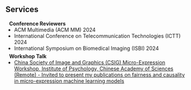 ## Services

<h4 style="margin:0 10px 0;">Conference Reviewers</h4>

<ul style="margin:0 0 5px;">
  <li><autocolor>ACM Multimedia (ACM MM) 2024</autocolor></a></li>
  <li><autocolor>International Conference on Telecommunication Technologies (ICTT) 2024</autocolor></a></li>
  <li><autocolor>International Symposium on Biomedical Imaging (ISBI) 2024</autocolor></a></li>
</ul>

<h4 style="margin:0 10px 0;">Workshop Talk</h4>
<ul style="margin:0 0 20px;">
  <li><a href="https://www.bilibili.com/video/BV1fs421g7Q8/?spm_id_from=333.1387.homepage.video_card.click&vd_source=b9d19796026bb3810b43c7050d20b526"><autocolor>China Society of Image and Graphics (CSIG) Micro-Expression Workshop, Institute of Psychology, Chinese Academy of Sciences (Remote) - Invited to present my publications on fairness and causality in micro-expression machine learning models</autocolor></a></li>
</ul>
